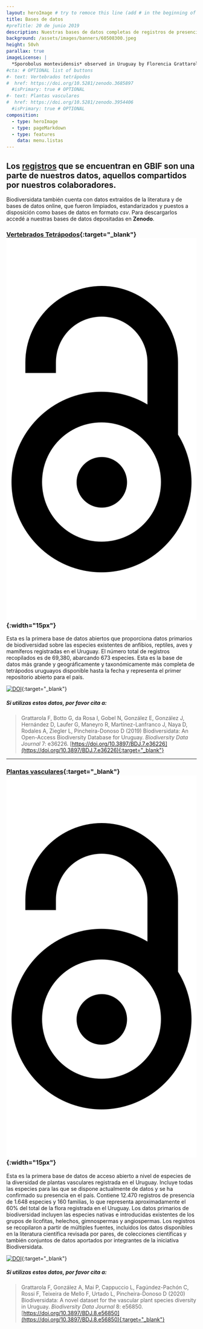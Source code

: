 ```yaml
---
layout: heroImage # try to remoce this line (add # in the beginning of the line to make it a comment) - then the layout will change, but the content remain the same
title: Bases de datos
#preTitle: 20 de junio 2019
description: Nuestras bases de datos completas de registros de presencia de tetrápodos y plantas vasculares de Uruguay están disponibles en Zenodo
background: /assets/images/banners/60508300.jpeg
height: 50vh
parallax: true
imageLicense: |
  *Sporobolus montevidensis* observed in Uruguay by Florencia Grattarola licensed under [CC BY](http://creativecommons.org/licenses/by/4.0/) via [iNaturalist](https://www.gbif.org/occurrence/2574126620)
#cta: # OPTIONAL list of buttons
#- text: Vertebrados tetrápodos
#  href: https://doi.org/10.5281/zenodo.3685897
  #isPrimary: true # OPTIONAL
#- text: Plantas vasculares
#  href: https://doi.org/10.5281/zenodo.3954406
  #isPrimary: true # OPTIONAL
composition:
  - type: heroImage
  - type: pageMarkdown
  - type: features
    data: menu.listas
---
```


<!-- ![](https://about.zenodo.org/static/img/logos/zenodo-gradient-2500.png) -->

## Los [**registros**](/datos/buscar) que se encuentran en **GBIF** son una parte de nuestros datos, aquellos compartidos por nuestros colaboradores.

Biodiversidata también cuenta con datos extraídos de la literatura y de bases de datos online, que fueron limpiados, estandarizados y puestos a disposición como bases de datos en formato *csv*. Para descargarlos accedé a nuestras bases de datos depositadas en **Zenodo**.

### [Vertebrados Tetrápodos](https://doi.org/10.5281/zenodo.3685897){:target="_blank"} ![](/assets/images/academic-icons/open-access.svg){:width="15px"}

Esta es la primera base de datos abiertos que proporciona datos primarios de biodiversidad sobre las especies existentes de anfibios, reptiles, aves y mamíferos registradas en el Uruguay. El número total de registros recopilados es de 69,380, abarcando 673 especies. Esta es la base de datos más grande y geográficamente y taxonómicamente más completa de tetrápodos uruguayos disponible hasta la fecha y representa el primer repositorio abierto para el país.  

[![DOI](https://zenodo.org/badge/DOI/10.5281/zenodo.3685897.svg)](https://doi.org/10.5281/zenodo.3685897){:target="_blank"}

##### **Si utilizas estos datos, por favor cita a:**
> Grattarola F, Botto G, da Rosa I, Gobel N, González E, González J, Hernández D, Laufer G, Maneyro R, Martínez-Lanfranco J, Naya D, Rodales A, Ziegler L, Pincheira-Donoso D (2019) Biodiversidata: An Open-Access Biodiversity Database for Uruguay. *Biodiversity Data Journal* 7: e36226. [https://doi.org/10.3897/BDJ.7.e36226](https://doi.org/10.3897/BDJ.7.e36226){:target="_blank"}

---

### [Plantas vasculares](https://doi.org/10.5281/zenodo.3954406){:target="_blank"} ![](/assets/images/academic-icons/open-access.svg){:width="15px"}

Esta es la primera base de datos de acceso abierto a nivel de especies de la diversidad de plantas vasculares registrada en el Uruguay. Incluye todas las especies para las que se dispone actualmente de datos y se ha confirmado su presencia en el país. Contiene 12.470 registros de presencia de 1.648 especies y 160 familias, lo que representa aproximadamente el 60% del total de la flora registrada en el Uruguay. Los datos primarios de biodiversidad incluyen las especies nativas e introducidas existentes de los grupos de licofitas, helechos, gimnospermas y angiospermas. Los registros se recopilaron a partir de múltiples fuentes, incluidos los datos disponibles en la literatura científica revisada por pares, de colecciones científicas y también conjuntos de datos aportados por integrantes de la iniciativa Biodiversidata.

[![DOI](https://zenodo.org/badge/DOI/10.5281/zenodo.3954406.svg)](https://doi.org/10.5281/zenodo.3954406){:target="_blank"}

##### **Si utilizas estos datos, por favor cita a:**
> Grattarola F, González A, Mai P, Cappuccio L, Fagúndez-Pachón C, Rossi F, Teixeira de Mello F, Urtado L, Pincheira-Donoso D (2020) Biodiversidata: A novel dataset for the vascular plant species diversity in Uruguay. *Biodiversity Data Journal* 8: e56850. [https://doi.org/10.3897/BDJ.8.e56850](https://doi.org/10.3897/BDJ.8.e56850){:target="_blank"}
